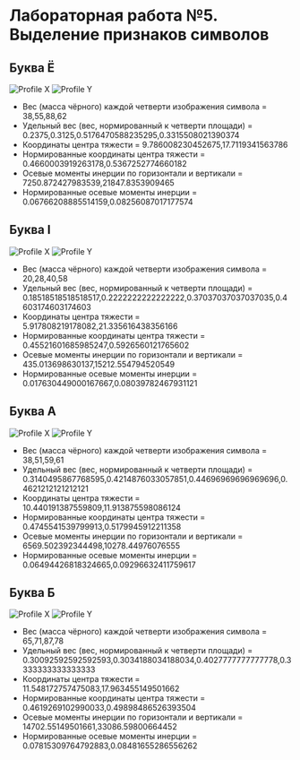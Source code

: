 # Лабораторная работа №5. Выделение признаков символов

## Буква Ё

![Profile X](profiles/x/9.png) ![Profile Y](profiles/y/9.png)

- Вес (масса чёрного) каждой четверти изображения символа = 38,55,88,62
- Удельный вес (вес, нормированный к четверти площади) = 0.2375,0.3125,0.5176470588235295,0.3315508021390374
- Координаты центра тяжести = 9.786008230452675,17.7119341563786
- Нормированные координаты центра тяжести = 0.4660003919263178,0.5367252774660182
- Осевые моменты инерции по горизонтали и вертикали = 7250.872427983539,21847.8353909465
- Нормированные осевые моменты инерции = 0.06766208885514159,0.08256087017177574

## Буква І

![Profile X](profiles/x/13.png) ![Profile Y](profiles/y/13.png)

- Вес (масса чёрного) каждой четверти изображения символа = 20,28,40,58
- Удельный вес (вес, нормированный к четверти площади) = 0.18518518518518517,0.2222222222222222,0.37037037037037035,0.4603174603174603
- Координаты центра тяжести = 5.917808219178082,21.335616438356166
- Нормированные координаты центра тяжести = 0.45521601685985247,0.5926560121765602
- Осевые моменты инерции по горизонтали и вертикали = 435.013698630137,15212.554794520549
- Нормированные осевые моменты инерции = 0.017630449000167667,0.08039782467931121

## Буква А

![Profile X](profiles/x/1.png) ![Profile Y](profiles/y/1.png)

- Вес (масса чёрного) каждой четверти изображения символа = 38,51,59,61
- Удельный вес (вес, нормированный к четверти площади) = 0.3140495867768595,0.4214876033057851,0.44696969696969696,0.4621212121212121
- Координаты центра тяжести = 10.440191387559809,11.913875598086124
- Нормированные координаты центра тяжести = 0.4745541539799913,0.5179945912211358
- Осевые моменты инерции по горизонтали и вертикали = 6569.502392344498,10278.44976076555
- Нормированные осевые моменты инерции = 0.06494426818324665,0.09296632411759617

## Буква Б

![Profile X](profiles/x/2.png) ![Profile Y](profiles/y/2.png)

- Вес (масса чёрного) каждой четверти изображения символа = 65,71,87,78
- Удельный вес (вес, нормированный к четверти площади) = 0.30092592592592593,0.3034188034188034,0.4027777777777778,0.3333333333333333
- Координаты центра тяжести = 11.548172757475083,17.963455149501662
- Нормированные координаты центра тяжести = 0.4619269102990033,0.49898486526393504
- Осевые моменты инерции по горизонтали и вертикали = 14702.55149501661,33086.59800664452
- Нормированные осевые моменты инерции = 0.07815309764792883,0.08481655286556262
